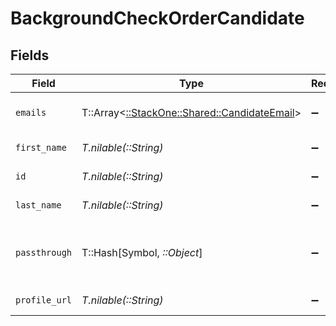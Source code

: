 # BackgroundCheckOrderCandidate


## Fields

| Field                                                                                 | Type                                                                                  | Required                                                                              | Description                                                                           | Example                                                                               |
| ------------------------------------------------------------------------------------- | ------------------------------------------------------------------------------------- | ------------------------------------------------------------------------------------- | ------------------------------------------------------------------------------------- | ------------------------------------------------------------------------------------- |
| `emails`                                                                              | T::Array<[::StackOne::Shared::CandidateEmail](../../models/shared/candidateemail.md)> | :heavy_minus_sign:                                                                    | List of candidate emails                                                              |                                                                                       |
| `first_name`                                                                          | *T.nilable(::String)*                                                                 | :heavy_minus_sign:                                                                    | Candidate first name                                                                  | Romain                                                                                |
| `id`                                                                                  | *T.nilable(::String)*                                                                 | :heavy_minus_sign:                                                                    | Unique identifier                                                                     | 8187e5da-dc77-475e-9949-af0f1fa4e4e3                                                  |
| `last_name`                                                                           | *T.nilable(::String)*                                                                 | :heavy_minus_sign:                                                                    | Candidate last name                                                                   | Sestier                                                                               |
| `passthrough`                                                                         | T::Hash[Symbol, *::Object*]                                                           | :heavy_minus_sign:                                                                    | Value to pass through to the provider                                                 | {<br/>"other_known_names": "John Doe"<br/>}                                           |
| `profile_url`                                                                         | *T.nilable(::String)*                                                                 | :heavy_minus_sign:                                                                    | Candidate profile url                                                                 | https://exmaple.com/candidate?id=xyz                                                  |